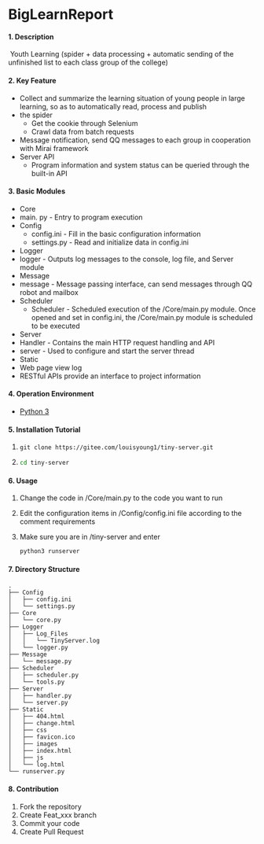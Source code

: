 # BigLearnReport

#### 1. Description
​		Youth Learning (spider + data processing + automatic sending of the unfinished list to each class group of the college)

#### 2. Key Feature
- Collect and summarize the learning situation of young people in large learning, so as to automatically read, process and publish
- the spider
    - Get the cookie through Selenium
    - Crawl data from batch requests
- Message notification, send QQ messages to each group in cooperation with Mirai framework
- Server API
    - Program information and system status can be queried through the built-in API

#### 3. Basic Modules

- Core
- main. py - Entry to program execution
- Config
  - config.ini - Fill in the basic configuration information
  - settings.py - Read and initialize data in config.ini
- Logger
- logger - Outputs log messages to the console, log file, and Server module
- Message
- message - Message passing interface, can send messages through QQ robot and mailbox
- Scheduler
  - Scheduler - Scheduled execution of the /Core/main.py module. Once opened and set in config.ini, the /Core/main.py module is scheduled to be executed
- Server
- Handler - Contains the main HTTP request handling and API
- server - Used to configure and start the server thread
- Static
- Web page view log
- RESTful APIs provide an interface to project information

#### 4. Operation Environment

- [Python 3](https://www.python.org/)

#### 5. Installation Tutorial

1. ```shell
   git clone https://gitee.com/louisyoung1/tiny-server.git
   ```

2. ```sh
   cd tiny-server
   ```


#### 6. Usage

1. Change the code in /Core/main.py to the code you want to run

2. Edit the configuration items in /Config/config.ini file according to the comment requirements

3. Make sure you are in /tiny-server and enter

   ```sh
   python3 runserver
   ```

#### 7. Directory Structure

```shell
.
├── Config
│   ├── config.ini
│   └── settings.py
├── Core
│   └── core.py
├── Logger
│   ├── Log_Files
│   │   └── TinyServer.log
│   └── logger.py
├── Message
│   └── message.py
├── Scheduler
│   ├── scheduler.py
│   └── tools.py
├── Server
│   ├── handler.py
│   └── server.py
├── Static
│   ├── 404.html
│   ├── change.html
│   ├── css
│   ├── favicon.ico
│   ├── images
│   ├── index.html
│   ├── js
│   └── log.html
└── runserver.py
```

#### 8. Contribution

1.  Fork the repository
2.  Create Feat_xxx branch
3.  Commit your code
4.  Create Pull Request
